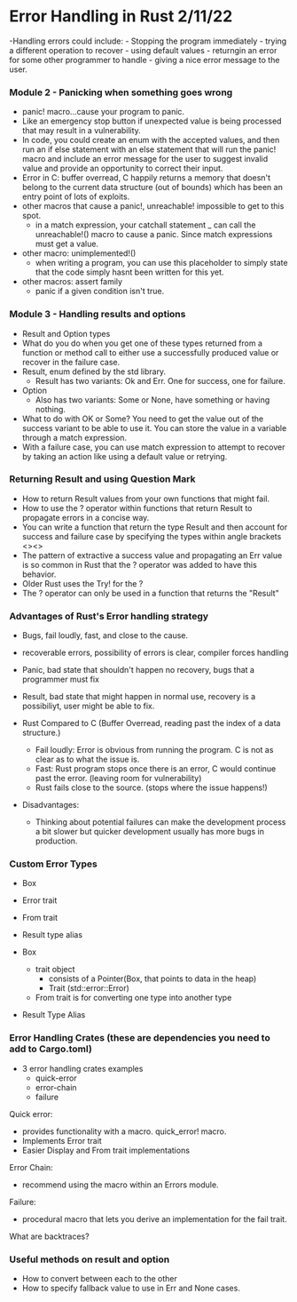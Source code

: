 # Error Handling in Rust 2/11/22
-Handling errors could include:
    - Stopping the program immediately
    - trying a different operation to recover
    - using default values
    - returngin an error for some other programmer to handle
    - giving a nice error message to the user.

### Module 2 - Panicking when something goes wrong
- panic! macro...cause your program to panic.
- Like an emergency stop button if unexpected value is being processed that may result in a vulnerability.
- In code, you could create an enum with the accepted values, and then run an if else statement with an else statement that will run the panic! macro and include an error message for the user to suggest invalid value and provide an opportunity to correct their input.
- Error in C: buffer overread, C happily returns a memory that doesn't belong to the current data structure (out of bounds) which has been an entry point of lots of exploits.
- other macros that cause a panic!, unreachable! impossible to get to this spot.
    - in a match expression, your catchall statement _ can call the unreachable!() macro to cause a panic. Since match expressions must get a value.
- other macro: unimplemented!()
    - when writing a program, you can use this placeholder to simply state that the code simply hasnt been written for this yet.
- other macros: assert family
    - panic if a given condition isn't true.

### Module 3 - Handling results and options
- Result and Option types
- What do you do when you get one of these types returned from a function or method call to either use a successfully produced value or recover in the failure case.
- Result, enum defined by the std library.
    - Result has two variants: Ok and Err. One for success, one for failure.
- Option
    - Also has two variants: Some or None, have something or having nothing.
- What to do with OK or Some? You need to get the value out of the success variant to be able to use it. You can store the value in a variable through a match expression.
- With a failure case, you can use match expression to attempt to recover by taking an action like using a default value or retrying.

### Returning Result and using Question Mark
- How to return Result values from your own functions that might fail.
- How to use the ? operator within functions that return Result to propagate errors in a concise way.
- You can write a function that return the type Result and then account for success and failure case by specifying the types within angle brackets <><>
- The pattern of extractive a success value and propagating an Err value is so common in Rust that the ? operator was added to have this behavior.
- Older Rust uses the Try! for the ?
- The ? operator can only be used in a function that returns the "Result"

### Advantages of Rust's Error handling strategy
- Bugs, fail loudly, fast, and close to the cause.
- recoverable errors, possibility of errors is clear, compiler forces handling

- Panic, bad state that shouldn't happen no recovery, bugs that a programmer must fix
- Result, bad state that might happen in normal use, recovery is a possibiliyt, user might be able to fix.

- Rust Compared to C (Buffer Overread, reading past the index of a data structure.)
    - Fail loudly: Error is obvious from running the program. C is not as clear as to what the issue is.
    - Fast: Rust program stops once there is an error, C would continue past the error. (leaving room for vulnerability)
    - Rust fails close to the source. (stops where the issue happens!)

- Disadvantages:
    - Thinking about potential failures can make the development process a bit slower but quicker development usually has more bugs in production.

### Custom Error Types
- Box<Error>
- Error trait
- From trait
- Result type alias

- Box<Error>
    - trait object
        - consists of a Pointer(Box, that points to data in the heap)
        - Trait (std::error::Error)
    - From trait is for converting one type into another type
- Result Type Alias

### Error Handling Crates (these are dependencies you need to add to Cargo.toml)
- 3 error handling crates examples
    - quick-error
    - error-chain
    - failure

Quick error:
- provides functionality with a macro. quick_error! macro.
- Implements Error trait
- Easier Display and From trait implementations

Error Chain:
- recommend using the macro within an Errors module.

Failure:
- procedural macro that lets you derive an implementation for the fail trait.

What are backtraces?

### Useful methods on result and option
- How to convert between each to the other
- How to specify fallback value to use in Err and None cases.